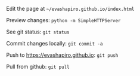 Edit the page at `~/evashapiro.github.io/index.html`

Preview changes: `python -m SimpleHTTPServer`

See git status: `git status`

Commit changes locally: `git commit -a`

Push to https://evashapiro.github.io: `git push`

Pull from github: `git pull`
